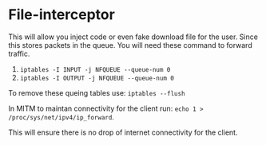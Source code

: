 # File-interceptor

This will allow you inject code or even fake download file for the user.
Since this stores packets in the queue. You will need these command to forward traffic.
1. `iptables -I INPUT -j NFQUEUE --queue-num 0`
2. `iptables -I OUTPUT -j NFQUEUE --queue-num 0`

To remove these queing tables use: `iptables --flush`

In MITM to maintan connectivity for the client run: `echo 1 > /proc/sys/net/ipv4/ip_forward`. 

This will ensure there is no drop of internet connectivity for the client.
